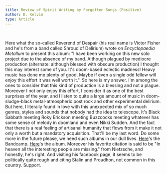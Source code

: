 ```yaml
---
title: Review of Spirit Writing by Forgotten Songs (Positive)
author: D. Kelvin
type: Article
---
```


<br />
<photo src="spirit-writing-new-cover.jpg" alt="Spirit Writing Cover"></photo>

Here what the so-called Reverend of Despair (his real name is Victor Fisher and he's from a band called Shroud of Delirium) wrote on *Encyclopaedia Metallum* to present this album: "I have been working on this new solo project due to the absence of my band. Although plagued by mediocre production (alternate: although blessed with obscure production) I thought this may interest some of you. It's doom-based eclectic madness! Heavy music has done me plenty of good. Maybe if even a single odd fellow will enjoy this effort it was well worth it.". So here is my answer. I'm among the ones to consider that this kind of production is a blessing and not a plague. Moreover I not only enjoy this effort, I consider it as one of the best surprises of the year, and I listen to quite a large amount of music in doom-sludge-black metal-atmospheric post rock and other experimental delirium. But here, I literally found in love with this unexpected mix of so much genres, styles and sounds that nobody had the idea to telescope. It's Black Sabbath meeting Roky Erickson meeting Buzzcocks meeting whatever has some sense of melody in doomland and even Nikki Sudden. And the fact that there is a real feeling of artisanal humanity that flows from it make it not only a worth but a mandatory acquisition. That'll be my last word. Do some more in the future please, we need such albums in our dull lives. [Here](http://reenchantment.bandcamp.com/)'s the Bandcamp. [Here](https://reenchantment.bandcamp.com/album/spirit-writing)'s the album. Moreover his favorite citation is said to be "In heaven all the interesting people are missing." from Nietzsche, and honestly, he's right. And visiting his facebook page, it seems to be politically quite rough and citing Stalin and Proudhon, not common in this country. Support.
